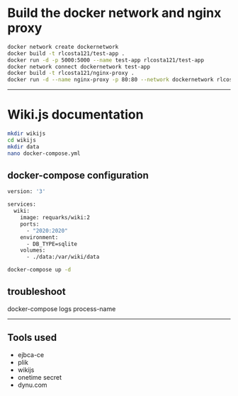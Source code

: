 # Build the docker network and nginx proxy

```bash
docker network create dockernetwork
docker build -t rlcosta121/test-app .
docker run -d -p 5000:5000 --name test-app rlcosta121/test-app
docker network connect dockernetwork test-app
docker build -t rlcosta121/nginx-proxy .
docker run -d --name nginx-proxy -p 80:80 --network dockernetwork rlcosta121/nginx-proxy
```

---

# Wiki.js documentation

```bash
mkdir wikijs
cd wikijs
mkdir data
nano docker-compose.yml
```

## docker-compose configuration
```bash
version: '3'

services:
  wiki:
    image: requarks/wiki:2
    ports:
      - "2020:2020"
    environment:
      - DB_TYPE=sqlite
    volumes:
      - ./data:/var/wiki/data
```

```sh
docker-compose up -d
```

## troubleshoot
docker-compose logs process-name

---

## Tools used

- ejbca-ce
- plik
- wikijs
- onetime secret
- dynu.com
